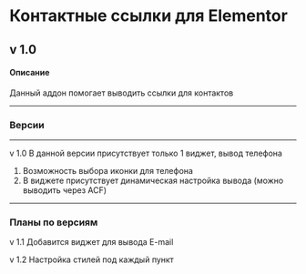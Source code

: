 # Контактные ссылки для Elementor
## v 1.0

#### Описание
Данный аддон помогает выводить ссылки для контактов

---

### Версии
---
v 1.0
В данной версии присутствует только 1 виджет, вывод телефона
1. Возможность выбора иконки для телефона
2. В виджете присутствует динамическая настройка вывода (можно выводить через ACF)
---

### Планы по версиям

v 1.1
Добавится виджет для вывода E-mail

v 1.2
Настройка стилей под каждый пункт
